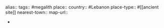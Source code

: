 alias::
tags:: #megalith 
place::
country:: #Lebanon 
place-type:: #[[ancient site]] 
nearest-town::
map-url::

-